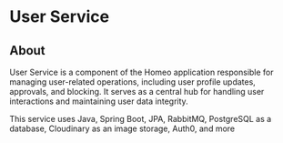 # User Service

## About

User Service is a component of the Homeo application responsible for managing user-related operations, including user profile updates, approvals, and blocking. It serves as a central hub for handling user interactions and maintaining user data integrity.

This service uses Java, Spring Boot, JPA, RabbitMQ, PostgreSQL as a database, Cloudinary as an image storage, Auth0, and more
